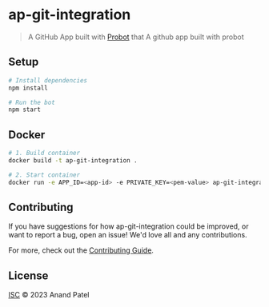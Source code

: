 # ap-git-integration

> A GitHub App built with [Probot](https://github.com/probot/probot) that A github app built with probot

## Setup

```sh
# Install dependencies
npm install

# Run the bot
npm start
```

## Docker

```sh
# 1. Build container
docker build -t ap-git-integration .

# 2. Start container
docker run -e APP_ID=<app-id> -e PRIVATE_KEY=<pem-value> ap-git-integration
```

## Contributing

If you have suggestions for how ap-git-integration could be improved, or want to report a bug, open an issue! We'd love all and any contributions.

For more, check out the [Contributing Guide](CONTRIBUTING.md).

## License

[ISC](LICENSE) © 2023 Anand Patel
